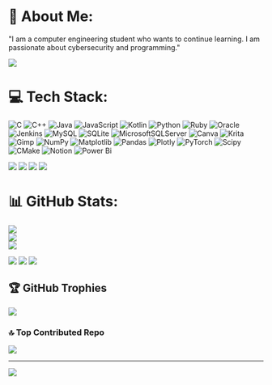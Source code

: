 # 💫 About Me:
"I am a computer engineering student who wants to continue learning. I am passionate about cybersecurity and programming."


![](https://media1.giphy.com/media/v1.Y2lkPTc5MGI3NjExZzN1OHd6ZmE1dTk4cGNrY20xZWdkY3hkYWZkdXRldWJzNnFlbGpwYiZlcD12MV9pbnRlcm5hbF9naWZfYnlfaWQmY3Q9Zw/jQERULZAJnT4QBNsdt/giphy.webp)


# 💻 Tech Stack:
![C](https://img.shields.io/badge/c-%2300599C.svg?style=flat-square&logo=c&logoColor=white) ![C++](https://img.shields.io/badge/c++-%2300599C.svg?style=flat-square&logo=c%2B%2B&logoColor=white) ![Java](https://img.shields.io/badge/java-%23ED8B00.svg?style=flat-square&logo=openjdk&logoColor=white) ![JavaScript](https://img.shields.io/badge/javascript-%23323330.svg?style=flat-square&logo=javascript&logoColor=%23F7DF1E) ![Kotlin](https://img.shields.io/badge/kotlin-%237F52FF.svg?style=flat-square&logo=kotlin&logoColor=white) ![Python](https://img.shields.io/badge/python-3670A0?style=flat-square&logo=python&logoColor=ffdd54) ![Ruby](https://img.shields.io/badge/ruby-%23CC342D.svg?style=flat-square&logo=ruby&logoColor=white) ![Oracle](https://img.shields.io/badge/Oracle-F80000?style=flat-square&logo=oracle&logoColor=white) ![Jenkins](https://img.shields.io/badge/jenkins-%232C5263.svg?style=flat-square&logo=jenkins&logoColor=white) ![MySQL](https://img.shields.io/badge/mysql-4479A1.svg?style=flat-square&logo=mysql&logoColor=white) ![SQLite](https://img.shields.io/badge/sqlite-%2307405e.svg?style=flat-square&logo=sqlite&logoColor=white) ![MicrosoftSQLServer](https://img.shields.io/badge/Microsoft%20SQL%20Server-CC2927?style=flat-square&logo=microsoft%20sql%20server&logoColor=white) ![Canva](https://img.shields.io/badge/Canva-%2300C4CC.svg?style=flat-square&logo=Canva&logoColor=white) ![Krita](https://img.shields.io/badge/Krita-203759?style=flat-square&logo=krita&logoColor=EEF37B) ![Gimp](https://img.shields.io/badge/Gimp-657D8B?style=flat-square&logo=gimp&logoColor=FFFFFF) ![NumPy](https://img.shields.io/badge/numpy-%23013243.svg?style=flat-square&logo=numpy&logoColor=white) ![Matplotlib](https://img.shields.io/badge/Matplotlib-%23ffffff.svg?style=flat-square&logo=Matplotlib&logoColor=black) ![Pandas](https://img.shields.io/badge/pandas-%23150458.svg?style=flat-square&logo=pandas&logoColor=white) ![Plotly](https://img.shields.io/badge/Plotly-%233F4F75.svg?style=flat-square&logo=plotly&logoColor=white) ![PyTorch](https://img.shields.io/badge/PyTorch-%23EE4C2C.svg?style=flat-square&logo=PyTorch&logoColor=white) ![Scipy](https://img.shields.io/badge/SciPy-%230C55A5.svg?style=flat-square&logo=scipy&logoColor=%white) ![CMake](https://img.shields.io/badge/CMake-%23008FBA.svg?style=flat-square&logo=cmake&logoColor=white) ![Notion](https://img.shields.io/badge/Notion-%23000000.svg?style=flat-square&logo=notion&logoColor=white) ![Power Bi](https://img.shields.io/badge/power_bi-F2C811?style=flat-square&logo=powerbi&logoColor=black)

![](https://media4.giphy.com/media/v1.Y2lkPTc5MGI3NjExcGdmYnJudTRuaG82NDM5OTc4OTluMTA2djl1azh6Zzh5Zms2cTM4ayZlcD12MV9pbnRlcm5hbF9naWZfYnlfaWQmY3Q9Zw/pkfWxD1OWjwhnpF2Rb/giphy.webp)  ![](https://media4.giphy.com/media/v1.Y2lkPTc5MGI3NjExbTBkbnYwdGZ6YnBnMzJnbTBiOGcxZDk3Z3NtajhtZjU4M2s1czM0MCZlcD12MV9pbnRlcm5hbF9naWZfYnlfaWQmY3Q9Zw/l3q2BAs9N0IItUKA0/giphy.webp) ![](https://media4.giphy.com/media/v1.Y2lkPTc5MGI3NjExcGpyNXVxaDcxc2E5NXB4cmJjZ3VkOGhuOTRwaWpid2ltdjd3a2RtNyZlcD12MV9pbnRlcm5hbF9naWZfYnlfaWQmY3Q9Zw/11kEuHSQAXXiGQ/giphy.webp) ![](https://media4.giphy.com/media/v1.Y2lkPTc5MGI3NjExdmk0NG5yd2gweHh6YmZiYXZiOXBvcjFib3M2NDllMmtjMTJhdzA1NSZlcD12MV9pbnRlcm5hbF9naWZfYnlfaWQmY3Q9Zw/l2R0flMBPtMGU0wbm/giphy.webp)




# 📊 GitHub Stats:
![](https://github-readme-stats.vercel.app/api?username=Retr0&theme=radical&hide_border=false&include_all_commits=true&count_private=true)<br/>
![](https://github-readme-streak-stats.herokuapp.com/?user=Retr0&theme=radical&hide_border=false)<br/>
![](https://github-readme-stats.vercel.app/api/top-langs/?username=Retr0&theme=radical&hide_border=false&include_all_commits=true&count_private=true&layout=compact)

![](https://i.giphy.com/media/v1.Y2lkPTc5MGI3NjExdjR0NWZmcnB4cWt3am9obHNlMTRrNHNoYmJkcG1kbmEzZmc1YWhmaSZlcD12MV9pbnRlcm5hbF9naWZfYnlfaWQmY3Q9dg/VixgE40gG7psuxARiB/giphy.gif) ![](https://media2.giphy.com/media/v1.Y2lkPTc5MGI3NjExeWhpcXN1dTYzbncwdDRudTFsbDNsbHdxZGZ4eGZkOGFwZG5jdGFwbyZlcD12MV9pbnRlcm5hbF9naWZfYnlfaWQmY3Q9Zw/htFKkpFaJUOiChnhfI/giphy.webp) ![](https://media0.giphy.com/media/v1.Y2lkPTc5MGI3NjExeG4yb2tkd21wamFkY2poNHI3dHNsZjJnY2hmb3EwdjJyZ3hlMm5tbyZlcD12MV9pbnRlcm5hbF9naWZfYnlfaWQmY3Q9Zw/z6TMaaNJKIAX6/giphy.webp)







## 🏆 GitHub Trophies
![](https://github-profile-trophy.vercel.app/?username=Retr0&theme=radical&no-frame=false&no-bg=false&margin-w=4)

### 🔝 Top Contributed Repo
![](https://github-contributor-stats.vercel.app/api?username=Retr0&limit=5&theme=radical&combine_all_yearly_contributions=true)

---
[![](https://visitcount.itsvg.in/api?id=Retr0&icon=10&color=3)](https://visitcount.itsvg.in)

<!-- Proudly created with GPRM ( https://gprm.itsvg.in ) -->
